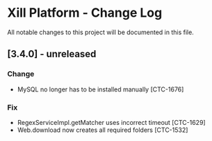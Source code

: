 # Xill Platform - Change Log
All notable changes to this project will be documented in this file.

## [3.4.0] - unreleased

### Change

* MySQL no longer has to be installed manually [CTC-1676]

### Fix

* RegexServiceImpl.getMatcher uses incorrect timeout [CTC-1629]
* Web.download now creates all required folders [CTC-1532]
